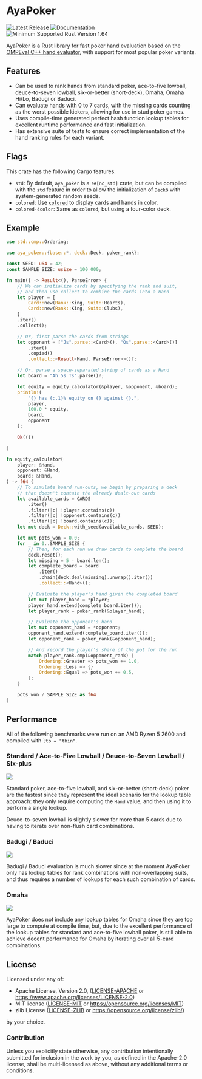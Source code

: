 # AyaPoker

[![Latest Release]][crates.io] [![Documentation]][docs.rs] ![Minimum Supported Rust Version 1.64]

[Latest Release]: https://img.shields.io/crates/v/aya_poker.svg
[crates.io]: https://crates.io/crates/aya_poker
[Documentation]: https://docs.rs/aya_poker/badge.svg
[docs.rs]: https://docs.rs/aya_poker/
[Minimum Supported Rust Version 1.64]: https://img.shields.io/badge/MSRV-1.64-blue.svg

AyaPoker is a Rust library for fast poker hand evaluation based on the
[OMPEval C++ hand evaluator](https://github.com/zekyll/OMPEval), with support for most
popular poker variants.

## Features

- Can be used to rank hands from standard poker, ace-to-five lowball, deuce-to-seven
  lowball, six-or-better (short-deck), Omaha, Omaha Hi/Lo, Badugi or Baduci.
- Can evaluate hands with 0 to 7 cards, with the missing cards counting as
  the worst possible kickers, allowing for use in stud poker games.
- Uses compile-time generated perfect hash function lookup tables for excellent
  runtime performance and fast initialization.
- Has extensive suite of tests to ensure correct implementation of the hand ranking
  rules for each variant.

## Flags

This crate has the following Cargo features:

- `std`: By default, `aya_poker` is a `!#[no_std]` crate, but can be compiled
  with the `std` feature in order to allow the initialization of `Deck`s
  with system-generated random seeds.
- `colored`: Use [`colored`](https://crates.io/crates/colored) to display
  cards and hands in color.
- `colored-4color`: Same as `colored`, but using a four-color deck.

## Example

```rust
use std::cmp::Ordering;

use aya_poker::{base::*, deck::Deck, poker_rank};

const SEED: u64 = 42;
const SAMPLE_SIZE: usize = 100_000;

fn main() -> Result<(), ParseError> {
    // We can initialize cards by specifying the rank and suit,
    // and then use collect to combine the cards into a Hand
    let player = [
        Card::new(Rank::King, Suit::Hearts),
        Card::new(Rank::King, Suit::Clubs),
    ]
    .iter()
    .collect();

    // Or, first parse the cards from strings
    let opponent = ["Js".parse::<Card>(), "Qs".parse::<Card>()]
        .iter()
        .copied()
        .collect::<Result<Hand, ParseError>>()?;

    // Or, parse a space-separated string of cards as a Hand
    let board = "Ah 5s Ts".parse()?;

    let equity = equity_calculator(&player, &opponent, &board);
    println!(
        "{} has {:.1}% equity on {} against {}.",
        player,
        100.0 * equity,
        board,
        opponent
    );

    Ok(())

}

fn equity_calculator(
    player: &Hand,
    opponent: &Hand,
    board: &Hand,
) -> f64 {
    // To simulate board run-outs, we begin by preparing a deck
    // that doesn't contain the already dealt-out cards
    let available_cards = CARDS
        .iter()
        .filter(|c| !player.contains(c))
        .filter(|c| !opponent.contains(c))
        .filter(|c| !board.contains(c));
    let mut deck = Deck::with_seed(available_cards, SEED);

    let mut pots_won = 0.0;
    for _ in 0..SAMPLE_SIZE {
        // Then, for each run we draw cards to complete the board
        deck.reset();
        let missing = 5 - board.len();
        let complete_board = board
            .iter()
            .chain(deck.deal(missing).unwrap().iter())
            .collect::<Hand>();

        // Evaluate the player's hand given the completed board
        let mut player_hand = *player;
        player_hand.extend(complete_board.iter());
        let player_rank = poker_rank(&player_hand);

        // Evaluate the opponent's hand
        let mut opponent_hand = *opponent;
        opponent_hand.extend(complete_board.iter());
        let opponent_rank = poker_rank(&opponent_hand);

        // And record the player's share of the pot for the run
        match player_rank.cmp(&opponent_rank) {
            Ordering::Greater => pots_won += 1.0,
            Ordering::Less => {}
            Ordering::Equal => pots_won += 0.5,
        };
    }

    pots_won / SAMPLE_SIZE as f64
}
```

## Performance

All of the following benchmarks were run on an AMD Ryzen 5 2600 and compiled
with `lto = "thin"`.

### Standard / Ace-to-Five Lowball / Deuce-to-Seven Lowball / Six-plus

![](https://github.com/dtrifuno/aya-poker/blob/main/benchmarks/standard.png?raw=true)

Standard poker, ace-to-five lowball, and six-or-better (short-deck) poker are the
fastest since they represent the ideal scenario for the lookup table approach:
they only require computing the `Hand` value, and then using it to perform a
single lookup.

Deuce-to-seven lowball is slightly slower for more than 5 cards due to
having to iterate over non-flush card combinations.

### Badugi / Baduci

![](https://github.com/dtrifuno/aya-poker/blob/main/benchmarks/badugi.png?raw=true)

Badugi / Baduci evaluation is much slower since at the moment AyaPoker only has
lookup tables for rank combinations with non-overlapping suits, and thus requires
a number of lookups for each such combination of cards.

### Omaha

![](https://github.com/dtrifuno/aya-poker/blob/main/benchmarks/omaha.png?raw=true)

AyaPoker does not include any lookup tables for Omaha since they are too large
to compute at compile time, but, due to the excellent performance of the lookup
tables for standard and ace-to-five lowball poker, is still able to achieve
decent performance for Omaha by iterating over all 5-card combinations.

## License

Licensed under any of:

- Apache License, Version 2.0, ([LICENSE-APACHE](https://raw.githubusercontent.com/dtrifuno/quickphf/main/LICENSE-APACHE) or <https://www.apache.org/licenses/LICENSE-2.0>)
- MIT license ([LICENSE-MIT](https://raw.githubusercontent.com/dtrifuno/quickphf/main/LICENSE-MIT) or <https://opensource.org/licenses/MIT>)
- zlib License ([LICENSE-ZLIB](https://raw.githubusercontent.com/dtrifuno/quickphf/main/LICENSE-ZLIB) or <https://opensource.org/license/zlib/>)

by your choice.

### Contribution

Unless you explicitly state otherwise, any contribution intentionally submitted
for inclusion in the work by you, as defined in the Apache-2.0 license, shall
be multi-licensed as above, without any additional terms or conditions.
